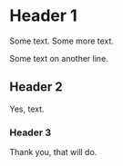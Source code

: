 # Header 1

Some text.
Some more text.

Some text on another line.

## Header 2

Yes, text.

### Header 3

Thank you, that will do.